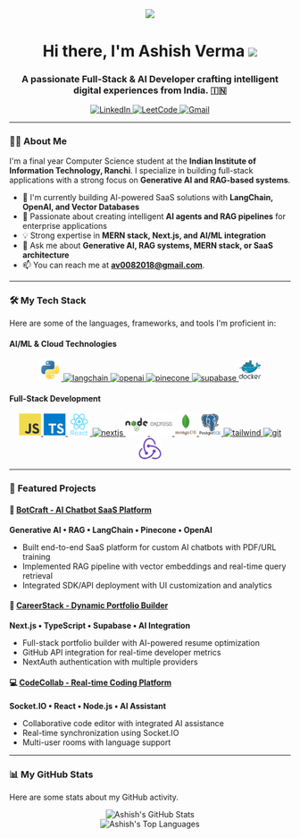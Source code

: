 <div id="header" align="center">
  <img src="https://media.giphy.com/media/M9gbBd9nbDrOTu1Mqx/giphy.gif" width="100"/>
  <h1>
    Hi there, I'm Ashish Verma 
    <img src="https://media.giphy.com/media/hvRJCLFzcasrR4ia7z/giphy.gif" width="30px"/>
  </h1>
  <h3>A passionate Full-Stack & AI Developer crafting intelligent digital experiences from India. 🇮🇳</h3>
</div>

<div align="center">
  <a href="https://www.linkedin.com/in/ashish-verma-16b525238/" target="_blank">
    <img src="https://img.shields.io/badge/LinkedIn-0077B5?style=for-the-badge&logo=linkedin&logoColor=white" alt="LinkedIn"/>
  </a>
  <a href="https://leetcode.com/u/Ashish_2018/" target="_blank">
    <img src="https://img.shields.io/badge/LeetCode-FFA116?style=for-the-badge&logo=leetcode&logoColor=black" alt="LeetCode"/>
  </a>
    <a href="mailto:av0082018@gmail.com">
    <img src="https://img.shields.io/badge/Gmail-D14836?style=for-the-badge&logo=gmail&logoColor=white" alt="Gmail"/>
  </a>
</div>

---

### 👨‍💻 **About Me**

I'm a final year Computer Science student at the **Indian Institute of Information Technology, Ranchi**. I specialize in building full-stack applications with a strong focus on **Generative AI and RAG-based systems**.

-   🚀 I'm currently building AI-powered SaaS solutions with **LangChain, OpenAI, and Vector Databases**
-   🤖 Passionate about creating intelligent **AI agents and RAG pipelines** for enterprise applications
-   💡 Strong expertise in **MERN stack, Next.js, and AI/ML integration**
-   💬 Ask me about **Generative AI, RAG systems, MERN stack, or SaaS architecture**
-   📫 You can reach me at **av0082018@gmail.com**.

---

### 🛠️ **My Tech Stack**

Here are some of the languages, frameworks, and tools I'm proficient in:

#### **AI/ML & Cloud Technologies**
<p align="center">
  <a href="https://www.python.org" target="_blank" rel="noreferrer"> <img src="https://raw.githubusercontent.com/devicons/devicon/master/icons/python/python-original.svg" alt="python" width="40" height="40"/> </a>
  <a href="https://js.langchain.com/" target="_blank" rel="noreferrer"> <img src="https://github.com/langchain-ai/langchainjs/blob/main/docs/static/img/langchain-logo.png?raw=true" alt="langchain" width="40" height="40"/> </a>
  <a href="https://openai.com/" target="_blank" rel="noreferrer"> <img src="https://static-00.iconduck.com/assets.00/openai-icon-2048x2048-7wadswpn.png" alt="openai" width="40" height="40"/> </a>
  <a href="https://www.pinecone.io/" target="_blank" rel="noreferrer"> <img src="https://images.ctfassets.net/2d5q1td6cyxq/5mRjyyyU0zNn0I0VYV2tG3/7f0735d8d5b73a4b40a7a3e5e3e3b3b5/pinecone-logo.svg" alt="pinecone" width="40" height="40"/> </a>
  <a href="https://supabase.com/" target="_blank" rel="noreferrer"> <img src="https://supabase.com/favicon.ico" alt="supabase" width="40" height="40"/> </a>
  <a href="https://www.docker.com/" target="_blank" rel="noreferrer"> <img src="https://raw.githubusercontent.com/devicons/devicon/master/icons/docker/docker-original-wordmark.svg" alt="docker" width="40" height="40"/> </a>
</p>

#### **Full-Stack Development**
<p align="center">
  <a href="https://developer.mozilla.org/en-US/docs/Web/JavaScript" target="_blank" rel="noreferrer"> <img src="https://raw.githubusercontent.com/devicons/devicon/master/icons/javascript/javascript-original.svg" alt="javascript" width="40" height="40"/> </a>
  <a href="https://www.typescriptlang.org/" target="_blank" rel="noreferrer"> <img src="https://raw.githubusercontent.com/devicons/devicon/master/icons/typescript/typescript-original.svg" alt="typescript" width="40" height="40"/> </a>
  <a href="https://reactjs.org/" target="_blank" rel="noreferrer"> <img src="https://raw.githubusercontent.com/devicons/devicon/master/icons/react/react-original-wordmark.svg" alt="react" width="40" height="40"/> </a>
  <a href="https://nextjs.org/" target="_blank" rel="noreferrer"> <img src="https://cdn.worldvectorlogo.com/logos/nextjs-2.svg" alt="nextjs" width="40" height="40"/> </a>
  <a href="https://nodejs.org" target="_blank" rel="noreferrer"> <img src="https://raw.githubusercontent.com/devicons/devicon/master/icons/nodejs/nodejs-original-wordmark.svg" alt="nodejs" width="40" height="40"/> </a>
  <a href="https://expressjs.com" target="_blank" rel="noreferrer"> <img src="https://raw.githubusercontent.com/devicons/devicon/master/icons/express/express-original-wordmark.svg" alt="express" width="40" height="40"/> </a>
  <a href="https://www.mongodb.com/" target="_blank" rel="noreferrer"> <img src="https://raw.githubusercontent.com/devicons/devicon/master/icons/mongodb/mongodb-original-wordmark.svg" alt="mongodb" width="40" height="40"/> </a>
  <a href="https://www.postgresql.org" target="_blank" rel="noreferrer"> <img src="https://raw.githubusercontent.com/devicons/devicon/master/icons/postgresql/postgresql-original-wordmark.svg" alt="postgresql" width="40" height="40"/> </a>
  <a href="https://tailwindcss.com/" target="_blank" rel="noreferrer"> <img src="https://www.vectorlogo.zone/logos/tailwindcss/tailwindcss-icon.svg" alt="tailwind" width="40" height="40"/> </a>
  <a href="https://git-scm.com/" target="_blank" rel="noreferrer"> <img src="https://www.vectorlogo.zone/logos/git-scm/git-scm-icon.svg" alt="git" width="40" height="40"/> </a>
  <a href="https://redux.js.org/" target="_blank" rel="noreferrer"> <img src="https://raw.githubusercontent.com/devicons/devicon/master/icons/redux/redux-original.svg" alt="redux" width="40" height="40"/> </a>
</p>

---

### 🚀 **Featured Projects**

#### 🤖 [BotCraft - AI Chatbot SaaS Platform](https://github.com/ashish0082018/BotCraft)
**Generative AI • RAG • LangChain • Pinecone • OpenAI**
- Built end-to-end SaaS platform for custom AI chatbots with PDF/URL training
- Implemented RAG pipeline with vector embeddings and real-time query retrieval
- Integrated SDK/API deployment with UI customization and analytics

#### 🎯 [CareerStack - Dynamic Portfolio Builder](https://github.com/ashish0082018/careerStack)
**Next.js • TypeScript • Supabase • AI Integration**
- Full-stack portfolio builder with AI-powered resume optimization
- GitHub API integration for real-time developer metrics
- NextAuth authentication with multiple providers

#### 💻 [CodeCollab - Real-time Coding Platform](https://github.com/ashish0082018/CodeCollab_)
**Socket.IO • React • Node.js • AI Assistant**
- Collaborative code editor with integrated AI assistance
- Real-time synchronization using Socket.IO
- Multi-user rooms with language support

---

### 📊 **My GitHub Stats**

Here are some stats about my GitHub activity.

<p align="center">
  <img src="https://github-readme-stats.vercel.app/api?username=ashish0082018&show_icons=true&theme=radical&include_all_commits=true&count_private=true" alt="Ashish's GitHub Stats"/>
  <br/>
  <img src="https://github-readme-stats.vercel.app/api/top-langs/?username=ashish0082018&layout=compact&theme=radical" alt="Ashish's Top Languages"/>
</p>

